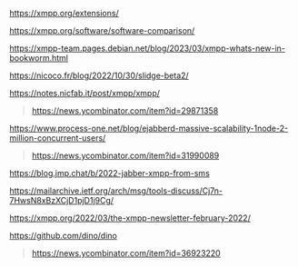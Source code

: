 https://xmpp.org/extensions/

https://xmpp.org/software/software-comparison/

https://xmpp-team.pages.debian.net/blog/2023/03/xmpp-whats-new-in-bookworm.html

https://nicoco.fr/blog/2022/10/30/slidge-beta2/

https://notes.nicfab.it/post/xmpp/xmpp/
> https://news.ycombinator.com/item?id=29871358

https://www.process-one.net/blog/ejabberd-massive-scalability-1node-2-million-concurrent-users/
> https://news.ycombinator.com/item?id=31990089

https://blog.jmp.chat/b/2022-jabber-xmpp-from-sms

https://mailarchive.ietf.org/arch/msg/tools-discuss/Cj7n-7HwsN8xBzXCjD1pjD1j9Cg/

https://xmpp.org/2022/03/the-xmpp-newsletter-february-2022/

https://github.com/dino/dino
> https://news.ycombinator.com/item?id=36923220